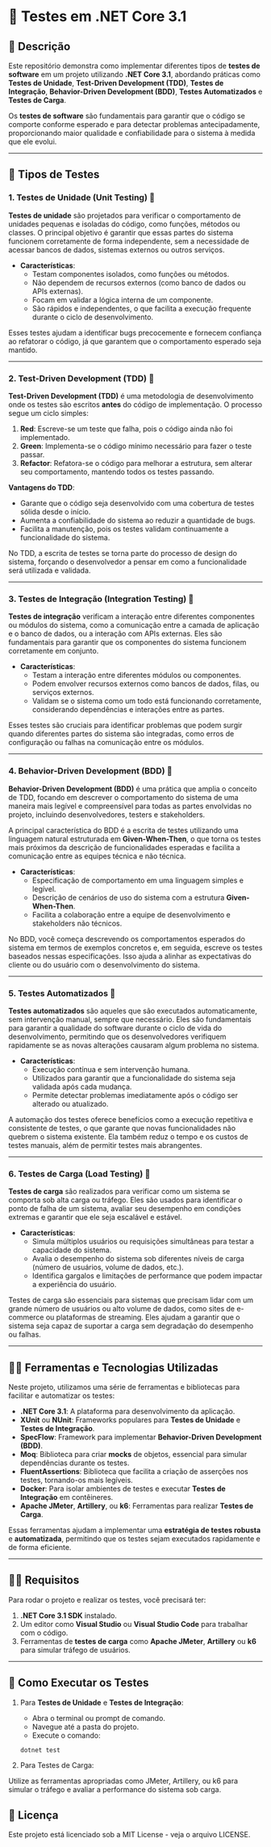 # 📜 Testes em .NET Core 3.1

## 🧪 Descrição

Este repositório demonstra como implementar diferentes tipos de **testes de software** em um projeto utilizando **.NET Core 3.1**, abordando práticas como **Testes de Unidade**, **Test-Driven Development (TDD)**, **Testes de Integração**, **Behavior-Driven Development (BDD)**, **Testes Automatizados** e **Testes de Carga**.

Os **testes de software** são fundamentais para garantir que o código se comporte conforme esperado e para detectar problemas antecipadamente, proporcionando maior qualidade e confiabilidade para o sistema à medida que ele evolui.

---

## 🚀 Tipos de Testes

### 1. **Testes de Unidade (Unit Testing)** 🔧

**Testes de unidade** são projetados para verificar o comportamento de unidades pequenas e isoladas do código, como funções, métodos ou classes. O principal objetivo é garantir que essas partes do sistema funcionem corretamente de forma independente, sem a necessidade de acessar bancos de dados, sistemas externos ou outros serviços.

- **Características**:
  - Testam componentes isolados, como funções ou métodos.
  - Não dependem de recursos externos (como banco de dados ou APIs externas).
  - Focam em validar a lógica interna de um componente.
  - São rápidos e independentes, o que facilita a execução frequente durante o ciclo de desenvolvimento.
  
Esses testes ajudam a identificar bugs precocemente e fornecem confiança ao refatorar o código, já que garantem que o comportamento esperado seja mantido.

---

### 2. **Test-Driven Development (TDD)** 📝

**Test-Driven Development (TDD)** é uma metodologia de desenvolvimento onde os testes são escritos **antes** do código de implementação. O processo segue um ciclo simples:

1. **Red**: Escreve-se um teste que falha, pois o código ainda não foi implementado.
2. **Green**: Implementa-se o código mínimo necessário para fazer o teste passar.
3. **Refactor**: Refatora-se o código para melhorar a estrutura, sem alterar seu comportamento, mantendo todos os testes passando.

**Vantagens do TDD**:
- Garante que o código seja desenvolvido com uma cobertura de testes sólida desde o início.
- Aumenta a confiabilidade do sistema ao reduzir a quantidade de bugs.
- Facilita a manutenção, pois os testes validam continuamente a funcionalidade do sistema.

No TDD, a escrita de testes se torna parte do processo de design do sistema, forçando o desenvolvedor a pensar em como a funcionalidade será utilizada e validada.

---

### 3. **Testes de Integração (Integration Testing)** 🔗

**Testes de integração** verificam a interação entre diferentes componentes ou módulos do sistema, como a comunicação entre a camada de aplicação e o banco de dados, ou a interação com APIs externas. Eles são fundamentais para garantir que os componentes do sistema funcionem corretamente em conjunto.

- **Características**:
  - Testam a interação entre diferentes módulos ou componentes.
  - Podem envolver recursos externos como bancos de dados, filas, ou serviços externos.
  - Validam se o sistema como um todo está funcionando corretamente, considerando dependências e interações entre as partes.

Esses testes são cruciais para identificar problemas que podem surgir quando diferentes partes do sistema são integradas, como erros de configuração ou falhas na comunicação entre os módulos.

---

### 4. **Behavior-Driven Development (BDD)** 🧐

**Behavior-Driven Development (BDD)** é uma prática que amplia o conceito de TDD, focando em descrever o comportamento do sistema de uma maneira mais legível e compreensível para todas as partes envolvidas no projeto, incluindo desenvolvedores, testers e stakeholders.

A principal característica do BDD é a escrita de testes utilizando uma linguagem natural estruturada em **Given-When-Then**, o que torna os testes mais próximos da descrição de funcionalidades esperadas e facilita a comunicação entre as equipes técnica e não técnica.

- **Características**:
  - Especificação de comportamento em uma linguagem simples e legível.
  - Descrição de cenários de uso do sistema com a estrutura **Given-When-Then**.
  - Facilita a colaboração entre a equipe de desenvolvimento e stakeholders não técnicos.
  
No BDD, você começa descrevendo os comportamentos esperados do sistema em termos de exemplos concretos e, em seguida, escreve os testes baseados nessas especificações. Isso ajuda a alinhar as expectativas do cliente ou do usuário com o desenvolvimento do sistema.

---

### 5. **Testes Automatizados** 🤖

**Testes automatizados** são aqueles que são executados automaticamente, sem intervenção manual, sempre que necessário. Eles são fundamentais para garantir a qualidade do software durante o ciclo de vida do desenvolvimento, permitindo que os desenvolvedores verifiquem rapidamente se as novas alterações causaram algum problema no sistema.

- **Características**:
  - Execução contínua e sem intervenção humana.
  - Utilizados para garantir que a funcionalidade do sistema seja validada após cada mudança.
  - Permite detectar problemas imediatamente após o código ser alterado ou atualizado.

A automação dos testes oferece benefícios como a execução repetitiva e consistente de testes, o que garante que novas funcionalidades não quebrem o sistema existente. Ela também reduz o tempo e os custos de testes manuais, além de permitir testes mais abrangentes.

---

### 6. **Testes de Carga (Load Testing)** 🚀

**Testes de carga** são realizados para verificar como um sistema se comporta sob alta carga ou tráfego. Eles são usados para identificar o ponto de falha de um sistema, avaliar seu desempenho em condições extremas e garantir que ele seja escalável e estável.

- **Características**:
  - Simula múltiplos usuários ou requisições simultâneas para testar a capacidade do sistema.
  - Avalia o desempenho do sistema sob diferentes níveis de carga (número de usuários, volume de dados, etc.).
  - Identifica gargalos e limitações de performance que podem impactar a experiência do usuário.

Testes de carga são essenciais para sistemas que precisam lidar com um grande número de usuários ou alto volume de dados, como sites de e-commerce ou plataformas de streaming. Eles ajudam a garantir que o sistema seja capaz de suportar a carga sem degradação do desempenho ou falhas.

---

## 🧑‍💻 Ferramentas e Tecnologias Utilizadas

Neste projeto, utilizamos uma série de ferramentas e bibliotecas para facilitar e automatizar os testes:

- **.NET Core 3.1**: A plataforma para desenvolvimento da aplicação.
- **XUnit** ou **NUnit**: Frameworks populares para **Testes de Unidade** e **Testes de Integração**.
- **SpecFlow**: Framework para implementar **Behavior-Driven Development (BDD)**.
- **Moq**: Biblioteca para criar **mocks** de objetos, essencial para simular dependências durante os testes.
- **FluentAssertions**: Biblioteca que facilita a criação de asserções nos testes, tornando-os mais legíveis.
- **Docker**: Para isolar ambientes de testes e executar **Testes de Integração** em contêineres.
- **Apache JMeter**, **Artillery**, ou **k6**: Ferramentas para realizar **Testes de Carga**.

Essas ferramentas ajudam a implementar uma **estratégia de testes robusta** e **automatizada**, permitindo que os testes sejam executados rapidamente e de forma eficiente.

---

## 🧑‍💻 Requisitos

Para rodar o projeto e realizar os testes, você precisará ter:

1. **.NET Core 3.1 SDK** instalado.
2. Um editor como **Visual Studio** ou **Visual Studio Code** para trabalhar com o código.
3. Ferramentas de **testes de carga** como **Apache JMeter**, **Artillery** ou **k6** para simular tráfego de usuários.

---

## 🔧 Como Executar os Testes

1. Para **Testes de Unidade** e **Testes de Integração**:
   
   - Abra o terminal ou prompt de comando.
   - Navegue até a pasta do projeto.
   - Execute o comando:
   
   ```bash
   dotnet test

3. Para Testes de Carga:
   
Utilize as ferramentas apropriadas como JMeter, Artillery, ou k6 para simular o tráfego e avaliar a performance do sistema sob carga.

## 📝 Licença
Este projeto está licenciado sob a MIT License - veja o arquivo LICENSE.
